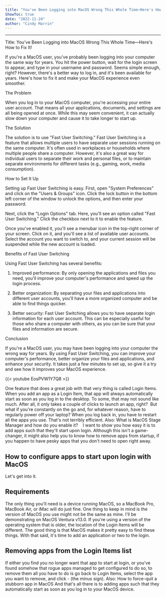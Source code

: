 ```yaml
---
title: "You've Been Logging into MacOS Wrong This Whole Time—Here's How to Fix It!"
ShowToc: true 
date: "2022-11-24"
author: "Cindy Marrin"
---
```

*****
Title: You've Been Logging into MacOS Wrong This Whole Time—Here's How to Fix It!

If you're a MacOS user, you've probably been logging into your computer the same way for years. You hit the power button, wait for the login screen to appear, and type in your username and password. Seems simple enough, right? However, there's a better way to log in, and it's been available for years. Here's how to fix it and make your MacOS experience even smoother.

The Problem

When you log in to your MacOS computer, you're accessing your entire user account. That means all your applications, documents, and settings are all being opened at once. While this may seem convenient, it can actually slow down your computer and cause it to take longer to start up.

The Solution

The solution is to use "Fast User Switching." Fast User Switching is a feature that allows multiple users to have separate user sessions running on the same computer. It's often used in workplaces or households where multiple people share a computer. However, it's also a great way for individual users to separate their work and personal files, or to maintain separate environments for different tasks (e.g., gaming, work, media consumption).

How to Set It Up

Setting up Fast User Switching is easy. First, open "System Preferences" and click on the "Users & Groups" icon. Click the lock button in the bottom left corner of the window to unlock the options, and then enter your password.

Next, click the "Login Options" tab. Here, you'll see an option called "Fast User Switching." Click the checkbox next to it to enable the feature.

Once you've enabled it, you'll see a menubar icon in the top-right corner of your screen. Click on it, and you'll see a list of available user accounts. Select the account you want to switch to, and your current session will be suspended while the new account is loaded.

Benefits of Fast User Switching

Using Fast User Switching has several benefits:

1. Improved performance: By only opening the applications and files you need, you'll improve your computer's performance and speed up the login process.

2. Better organization: By separating your files and applications into different user accounts, you'll have a more organized computer and be able to find things quicker.

3. Better security: Fast User Switching allows you to have separate login information for each user account. This can be especially useful for those who share a computer with others, as you can be sure that your files and information are secure.

Conclusion

If you're a MacOS user, you may have been logging into your computer the wrong way for years. By using Fast User Switching, you can improve your computer's performance, better organize your files and applications, and enhance your security. It takes just a few minutes to set up, so give it a try and see how it improves your MacOS experience.

{{< youtube EosPVW1Y7Q8 >}} 



One feature that does a great job with that very thing is called Login Items. When you add an app as a Login Item, that app will always automatically start as soon as you log in to the desktop.
To some, that may not sound like much. After all, it only takes a couple of clicks to launch an app, right? 
But what if you're constantly on the go and, for whatever reason, have to regularly power off your laptop? When you log back in, you have to restart all the apps you use. That's not terribly efficient.
Also: What is MacOS Stage Manager and how do you enable it?   
I want to show you how easy it is to add apps such that they'll start upon login. Although this isn't a game-changer, it might also help you to know how to remove apps from startup, if you happen to have pesky apps that you don't need to open right away. 

 
## How to configure apps to start upon login with MacOS 


Let's get into it.

 
## Requirements


The only thing you'll need is a device running MacOS, so a MacBook Pro, MacBook Air, or iMac will do just fine. One thing to keep in mind is the version of MacOS you use might not be the same as mine. I'll be demonstrating on MacOS Ventura v13.0. If you're using a version of the operating system that is older, the location of the Login Items will be different. The good thing is that MacOS makes it pretty easy to find these things.
With that said, it's time to add an application or two to the login.

 
## Removing apps from the Login Items list


If either you find you no longer want that app to start at login, or you've found somehow that rogue apps managed to get configured to do so, to remove them all you have to do is go back to Login Items, select the app you want to remove, and click - (the minus sign).
Also: How to force-quit a stubborn app in MacOS
And that's all there is to adding apps such that they automatically start as soon as you log in to your MacOS device.




